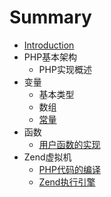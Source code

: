 # Summary

* [Introduction](README.md)
* PHP基本架构
   * PHP实现概述
* 变量
   * 基本类型
   * 数组
   * [常量](var_common.md)
* 函数
   * [用户函数的实现](yong_hu_han_shu_de_shi_xian.md)
* Zend虚拟机
   * [PHP代码的编译](zend_compile.md)
   * [Zend执行引擎](zend_executor.md)

